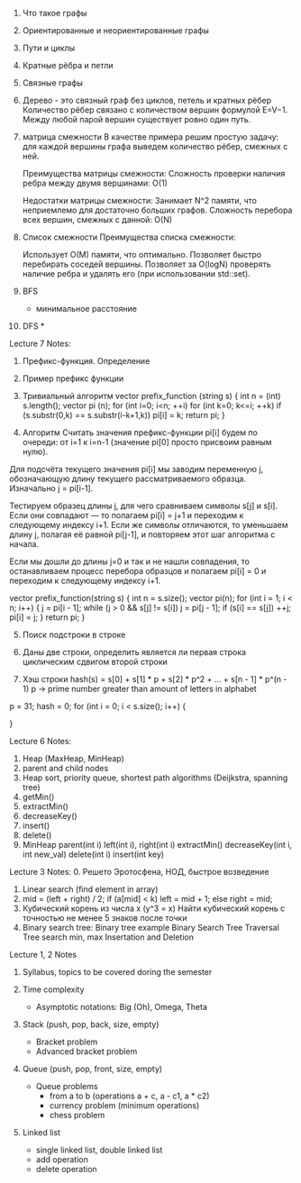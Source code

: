 1. Что такое графы
2. Ориентированные и неориентированные графы
3. Пути и циклы
4. Кратные рёбра и петли
5. Связные графы
6. Дерево - это связный граф без циклов, петель и кратных рёбер
    Количество рёбер связано с количеством вершин формулой E=V−1.
    Между любой парой вершин существует ровно один путь.
7. матрица смежности
    В качестве примера решим простую задачу: для каждой вершины графа выведем количество рёбер, смежных с ней.
    
    Преимущества матрицы смежности:
    Сложность проверки наличия ребра между двумя вершинами: O(1)
    
    Недостатки матрицы смежности:
    Занимает N^2 памяти, что неприемлемо для достаточно больших графов.
    Сложность перебора всех вершин, смежных с данной: O(N)
8. Список смежности
    Преимущества списка смежности:

    Использует O(M) памяти, что оптимально.
    Позволяет быстро перебирать соседей вершины.
    Позволяет за O(logN) проверять наличие ребра и удалять его (при использовании std::set).

9. BFS
    * минимальное расстояние
10. DFS
    * 

Lecture 7 Notes:
1. Префикс-функция. Определение
2. Пример префикс функции
3. Тривиальный алгоритм
vector<int> prefix_function (string s) {
int n = (int) s.length();
vector<int> pi (n);
for (int i=0; i<n; ++i)
    for (int k=0; k<=i; ++k)
        if (s.substr(0,k) == s.substr(i-k+1,k))
            pi[i] = k;
return pi;
}

4. Алгоритм 
Считать значения префикс-функции pi[i] будем по очереди: от i=1 к i=n-1 (значение pi[0] просто присвоим равным нулю).

Для подсчёта текущего значения pi[i] мы заводим переменную j, обозначающую длину текущего рассматриваемого образца. Изначально j = pi[i-1].

Тестируем образец длины j, для чего сравниваем символы s[j] и s[i]. Если они совпадают — то полагаем pi[i] = j+1 и переходим к следующему индексу i+1. Если же символы отличаются, то уменьшаем длину j, полагая её равной pi[j-1], и повторяем этот шаг алгоритма с начала.

Если мы дошли до длины j=0 и так и не нашли совпадения, то останавливаем процесс перебора образцов и полагаем pi[i] = 0 и переходим к следующему индексу i+1.

vector<int> prefix_function(string s) {
    int n = s.size();
    vector<int> pi(n);
    for (int i = 1; i < n; i++) {
        j = pi[i - 1];
        while (j > 0 && s[j] != s[i])
            j = pi[j - 1];
        if (s[i] == s[j]) ++j;
        pi[i] = j;
    }
    return pi;
}

5. Поиск подстроки в строке
6. Даны две строки, определить является ли первая строка циклическим сдвигом второй строки

7. Хэш строки
hash(s) = s[0] + s[1] * p + s[2] * p^2 + ... + s[n - 1] * p^(n - 1) 
p -> prime number greater than amount of letters in alphabet

p = 31;
hash = 0;
for (int i = 0; i < s.size(); i++) {

}


Lecture 6 Notes:
1. Heap (MaxHeap, MinHeap)
2. parent and child nodes
3. Heap sort, priority queue, shortest path algorithms (Deijkstra, spanning tree)
4. getMin()
5. extractMin()
6. decreaseKey()
7. insert()
8. delete()
9. MinHeap
    parent(int i)
    left(int i), right(int i)
    extractMin()
    decreaseKey(int i, int new_val)
    delete(int i)
    insert(int key)


Lecture 3 Notes:
0. Решето Эротосфена, НОД, быстрое возведение
1. Linear search (find element in array)
2. mid = (left + right) / 2; if (a[mid] < k) left = mid + 1; else right = mid;
3. Кубический корень из числа x (y^3 = x) Найти кубический корень с точностью не менее 5 знаков после точки
4. Binary search tree: 
Binary tree example 
Binary Search Tree Traversal 
Tree search min, max 
Insertation and Deletion

Lecture 1, 2 Notes
1. Syllabus, topics to be covered doring the semester

2. Time complexity
    * Asymptotic notations: 
        Big (Oh), Omega, Theta
3. Stack (push, pop, back, size, empty)
    * Bracket problem
    * Advanced bracket problem
4. Queue (push, pop, front, size, empty)
    * Queue problems 
        - from a to b (operations a + c, a - c1, a * c2)
        - currency problem (minimum operations)
        - chess problem

5. Linked list
    * single linked list, double linked list
    * add operation
    * delete operation




